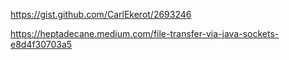 https://gist.github.com/CarlEkerot/2693246

https://heptadecane.medium.com/file-transfer-via-java-sockets-e8d4f30703a5

